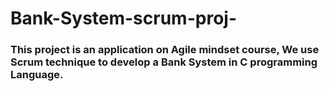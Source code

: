 # Bank-System-scrum-proj-

### This project is an application on Agile mindset course, We use Scrum technique to develop a Bank System in C programming Language.
